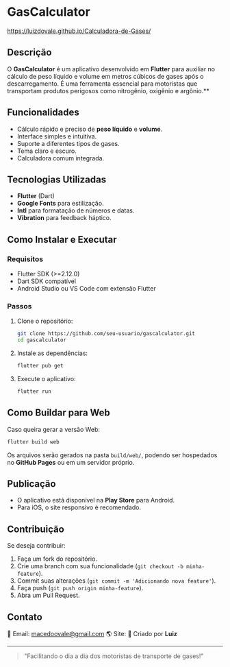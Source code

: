 # GasCalculator

https://luizdovale.github.io/Calculadora-de-Gases/

## Descrição
O **GasCalculator** é um aplicativo desenvolvido em **Flutter** para auxiliar no cálculo de peso líquido e volume em metros cúbicos de gases após o descarregamento. É uma ferramenta essencial para motoristas que transportam produtos perigosos como nitrogênio, oxigênio e argônio.**

## Funcionalidades
- Cálculo rápido e preciso de **peso líquido** e **volume**.
- Interface simples e intuitiva.
- Suporte a diferentes tipos de gases.
- Tema claro e escuro.
- Calculadora comum integrada.

## Tecnologias Utilizadas
- **Flutter** (Dart)
- **Google Fonts** para estilização.
- **Intl** para formatação de números e datas.
- **Vibration** para feedback háptico.

## Como Instalar e Executar

### Requisitos
- Flutter SDK (>=2.12.0)
- Dart SDK compatível
- Android Studio ou VS Code com extensão Flutter

### Passos
1. Clone o repositório:
   ```sh
   git clone https://github.com/seu-usuario/gascalculator.git
   cd gascalculator
   ```

2. Instale as dependências:
   ```sh
   flutter pub get
   ```

3. Execute o aplicativo:
   ```sh
   flutter run
   ```

## Como Buildar para Web
Caso queira gerar a versão Web:
```sh
flutter build web
```
Os arquivos serão gerados na pasta `build/web/`, podendo ser hospedados no **GitHub Pages** ou em um servidor próprio.

## Publicação
- O aplicativo está disponível na **Play Store** para Android.
- Para iOS, o site responsivo é recomendado.

## Contribuição
Se deseja contribuir:
1. Faça um fork do repositório.
2. Crie uma branch com sua funcionalidade (`git checkout -b minha-feature`).
3. Commit suas alterações (`git commit -m 'Adicionando nova feature'`).
4. Faça push (`git push origin minha-feature`).
5. Abra um Pull Request.

## Contato
📧 Email: macedoovale@gmail.com
🌎 Site: 
🚛 Criado por **Luiz**

---
> "Facilitando o dia a dia dos motoristas de transporte de gases!"
